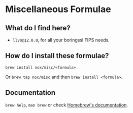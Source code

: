 # Miscellaneous Formulae

## What do I find here?

* `llvm@12.0.0`, for all your boringssl FIPS needs.

## How do I install these formulae?

`brew install nox/misc/<formula>`

Or `brew tap nox/misc` and then `brew install <formula>`.

## Documentation

`brew help`, `man brew` or check [Homebrew's documentation](https://docs.brew.sh).
